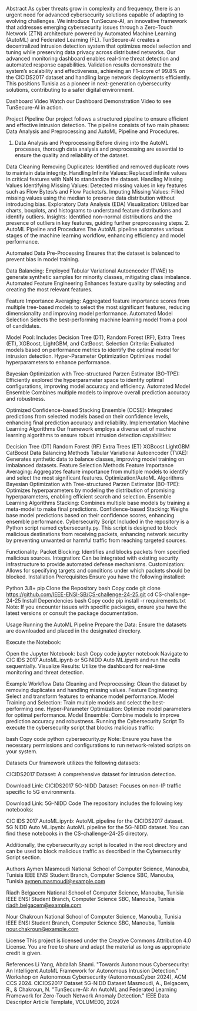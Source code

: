 Abstract
As cyber threats grow in complexity and frequency, there is an urgent need for advanced cybersecurity solutions capable of adapting to evolving challenges. We introduce TunSecure-AI, an innovative framework that addresses emerging cybersecurity issues through a Zero-Touch Network (ZTN) architecture powered by Automated Machine Learning (AutoML) and Federated Learning (FL). TunSecure-AI creates a decentralized intrusion detection system that optimizes model selection and tuning while preserving data privacy across distributed networks. Our advanced monitoring dashboard enables real-time threat detection and automated response capabilities. Validation results demonstrate the system’s scalability and effectiveness, achieving an F1-score of 99.8% on the CICIDS2017 dataset and handling large network deployments efficiently. This positions Tunisia as a pioneer in next-generation cybersecurity solutions, contributing to a safer digital environment.

Dashboard Video
Watch our Dashboard Demonstration Video to see TunSecure-AI in action.

Project Pipeline
Our project follows a structured pipeline to ensure efficient and effective intrusion detection. The pipeline consists of two main phases: Data Analysis and Preprocessing and AutoML Pipeline and Procedures.

1. Data Analysis and Preprocessing
Before diving into the AutoML processes, thorough data analysis and preprocessing are essential to ensure the quality and reliability of the dataset.

Data Cleaning
Removing Duplicates: Identified and removed duplicate rows to maintain data integrity.
Handling Infinite Values: Replaced infinite values in critical features with NaN to standardize the dataset.
Handling Missing Values
Identifying Missing Values: Detected missing values in key features such as Flow Bytes/s and Flow Packets/s.
Imputing Missing Values: Filled missing values using the median to preserve data distribution without introducing bias.
Exploratory Data Analysis (EDA)
Visualization: Utilized bar charts, boxplots, and histograms to understand feature distributions and identify outliers.
Insights: Identified non-normal distributions and the presence of outliers in key features, guiding further preprocessing steps.
2. AutoML Pipeline and Procedures
The AutoML pipeline automates various stages of the machine learning workflow, enhancing efficiency and model performance.

Automated Data Pre-Processing
Ensures that the dataset is balanced to prevent bias in model training.

Data Balancing: Employed Tabular Variational Autoencoder (TVAE) to generate synthetic samples for minority classes, mitigating class imbalance.
Automated Feature Engineering
Enhances feature quality by selecting and creating the most relevant features.

Feature Importance Averaging: Aggregated feature importance scores from multiple tree-based models to select the most significant features, reducing dimensionality and improving model performance.
Automated Model Selection
Selects the best-performing machine learning model from a pool of candidates.

Model Pool: Includes Decision Tree (DT), Random Forest (RF), Extra Trees (ET), XGBoost, LightGBM, and CatBoost.
Selection Criteria: Evaluated models based on performance metrics to identify the optimal model for intrusion detection.
Hyper-Parameter Optimization
Optimizes model hyperparameters to enhance performance.

Bayesian Optimization with Tree-structured Parzen Estimator (BO-TPE): Efficiently explored the hyperparameter space to identify optimal configurations, improving model accuracy and efficiency.
Automated Model Ensemble
Combines multiple models to improve overall prediction accuracy and robustness.

Optimized Confidence-based Stacking Ensemble (OCSE): Integrated predictions from selected models based on their confidence levels, enhancing final prediction accuracy and reliability.
Implementation
Machine Learning Algorithms
Our framework employs a diverse set of machine learning algorithms to ensure robust intrusion detection capabilities:

Decision Tree (DT)
Random Forest (RF)
Extra Trees (ET)
XGBoost
LightGBM
CatBoost
Data Balancing Methods
Tabular Variational Autoencoder (TVAE): Generates synthetic data to balance classes, improving model training on imbalanced datasets.
Feature Selection Methods
Feature Importance Averaging: Aggregates feature importance from multiple models to identify and select the most significant features.
Optimization/AutoML Algorithms
Bayesian Optimization with Tree-structured Parzen Estimator (BO-TPE): Optimizes hyperparameters by modeling the distribution of promising hyperparameters, enabling efficient search and selection.
Ensemble Learning Algorithms
Stacking: Combines multiple base models by training a meta-model to make final predictions.
Confidence-based Stacking: Weighs base model predictions based on their confidence scores, enhancing ensemble performance.
Cybersecurity Script
Included in the repository is a Python script named cybersecurity.py. This script is designed to block malicious destinations from receiving packets, enhancing network security by preventing unwanted or harmful traffic from reaching targeted sources.

Functionality:
Packet Blocking: Identifies and blocks packets from specified malicious sources.
Integration: Can be integrated with existing security infrastructure to provide automated defense mechanisms.
Customization: Allows for specifying targets and conditions under which packets should be blocked.
Installation
Prerequisites
Ensure you have the following installed:

Python 3.8+
pip
Clone the Repository
bash
Copy code
git clone https://github.com/IEEE-ENSI-SB/CS-challenge-24-25.git
cd CS-challenge-24-25
Install Dependencies
bash
Copy code
pip install -r requirements.txt
Note: If you encounter issues with specific packages, ensure you have the latest versions or consult the package documentation.

Usage
Running the AutoML Pipeline
Prepare the Data: Ensure the datasets are downloaded and placed in the designated directory.

Execute the Notebook:

Open the Jupyter Notebook:
bash
Copy code
jupyter notebook
Navigate to CIC IDS 2017 AutoML.ipynb or 5G NIDD Auto ML.ipynb and run the cells sequentially.
Visualize Results: Utilize the dashboard for real-time monitoring and threat detection.

Example Workflow
Data Cleaning and Preprocessing: Clean the dataset by removing duplicates and handling missing values.
Feature Engineering: Select and transform features to enhance model performance.
Model Training and Selection: Train multiple models and select the best-performing one.
Hyper-Parameter Optimization: Optimize model parameters for optimal performance.
Model Ensemble: Combine models to improve prediction accuracy and robustness.
Running the Cybersecurity Script
To execute the cybersecurity script that blocks malicious traffic:

bash
Copy code
python cybersecurity.py
Note: Ensure you have the necessary permissions and configurations to run network-related scripts on your system.

Datasets
Our framework utilizes the following datasets:

CICIDS2017 Dataset: A comprehensive dataset for intrusion detection.

Download Link: CICIDS2017
5G-NIDD Dataset: Focuses on non-IP traffic specific to 5G environments.

Download Link: 5G-NIDD
Code
The repository includes the following key notebooks:

CIC IDS 2017 AutoML.ipynb: AutoML pipeline for the CICIDS2017 dataset.
5G NIDD Auto ML.ipynb: AutoML pipeline for the 5G-NIDD dataset.
You can find these notebooks in the CS-challenge-24-25 directory.

Additionally, the cybersecurity.py script is located in the root directory and can be used to block malicious traffic as described in the Cybersecurity Script section.

Authors
Aymen Masmoudi
National School of Computer Science, Manouba, Tunisia
IEEE ENSI Student Branch, Computer Science SBC, Manouba, Tunisia
aymen.masmoudi@example.com

Riadh Belgacem
National School of Computer Science, Manouba, Tunisia
IEEE ENSI Student Branch, Computer Science SBC, Manouba, Tunisia
riadh.belgacem@example.com

Nour Chakroun
National School of Computer Science, Manouba, Tunisia
IEEE ENSI Student Branch, Computer Science SBC, Manouba, Tunisia
nour.chakroun@example.com

License
This project is licensed under the Creative Commons Attribution 4.0 License. You are free to share and adapt the material as long as appropriate credit is given.

References
Li Yang, Abdallah Shami. "Towards Autonomous Cybersecurity: An Intelligent AutoML Framework for Autonomous Intrusion Detection." Workshop on Autonomous Cybersecurity (AutonomousCyber 2024), ACM CCS 2024.
CICIDS2017 Dataset
5G-NIDD Dataset
Masmoudi, A., Belgacem, R., & Chakroun, N. "TunSecure-AI: An AutoML and Federated Learning Framework for Zero-Touch Network Anomaly Detection." IEEE Data Descriptor Article Template, VOLUME00, 2024

